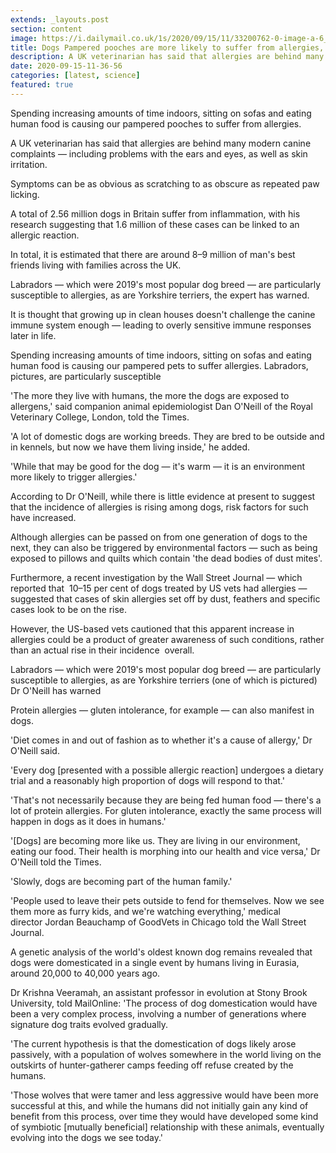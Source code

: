 ```yaml
---
extends: _layouts.post
section: content
image: https://i.dailymail.co.uk/1s/2020/09/15/11/33200762-0-image-a-6_1600164650952.jpg 
title: Dogs Pampered pooches are more likely to suffer from allergies, expert claims 
description: A UK veterinarian has said that allergies are behind many modern canine complaints - including problems with the ears and eyes, as well as skin irritation. 
date: 2020-09-15-11-36-56 
categories: [latest, science] 
featured: true 
--- 
```

Spending increasing amounts of time indoors, sitting on sofas and eating human food is causing our pampered pooches to suffer from allergies.

A UK veterinarian has said that allergies are behind many modern canine complaints — including problems with the ears and eyes, as well as skin irritation.

Symptoms can be as obvious as scratching to as obscure as repeated paw licking.

A total of 2.56 million dogs in Britain suffer from inflammation, with his research suggesting that 1.6 million of these cases can be linked to an allergic reaction.

In total, it is estimated that there are around 8–9 million of man's best friends living with families across the UK.

Labradors — which were 2019's most popular dog breed — are particularly susceptible to allergies, as are Yorkshire terriers, the expert has warned. 

It is thought that growing up in clean houses doesn't challenge the canine immune system enough — leading to overly sensitive immune responses later in life. 

Spending increasing amounts of time indoors, sitting on sofas and eating human food is causing our pampered pets to suffer allergies. Labradors, pictures, are particularly susceptible

'The more they live with humans, the more the dogs are exposed to allergens,' said companion animal epidemiologist Dan O'Neill of the Royal Veterinary College, London, told the Times.

'A lot of domestic dogs are working breeds. They are bred to be outside and in kennels, but now we have them living inside,' he added.

'While that may be good for the dog — it's warm — it is an environment more likely to trigger allergies.'

According to Dr O'Neill, while there is little evidence at present to suggest that the incidence of allergies is rising among dogs, risk factors for such have increased.

Although allergies can be passed on from one generation of dogs to the next, they can also be triggered by environmental factors — such as being exposed to pillows and quilts which contain 'the dead bodies of dust mites'.

Furthermore, a recent investigation by the Wall Street Journal — which reported that  10–15 per cent of dogs treated by US vets had allergies — suggested that cases of skin allergies set off by dust, feathers and specific cases look to be on the rise.

However, the US-based vets cautioned that this apparent increase in allergies could be a product of greater awareness of such conditions, rather than an actual rise in their incidence  overall.

Labradors — which were 2019's most popular dog breed — are particularly susceptible to allergies, as are Yorkshire terriers (one of which is pictured) Dr O'Neill has warned

Protein allergies — gluten intolerance, for example — can also manifest in dogs.

'Diet comes in and out of fashion as to whether it's a cause of allergy,' Dr O'Neill said.

'Every dog [presented with a possible allergic reaction] undergoes a dietary trial and a reasonably high proportion of dogs will respond to that.'

'That's not necessarily because they are being fed human food — there's a lot of protein allergies. For gluten intolerance, exactly the same process will happen in dogs as it does in humans.'

'[Dogs] are becoming more like us. They are living in our environment, eating our food. Their health is morphing into our health and vice versa,' Dr O'Neill told the Times.

'Slowly, dogs are becoming part of the human family.' 

'People used to leave their pets outside to fend for themselves. Now we see them more as furry kids, and we're watching everything,' medical director Jordan Beauchamp of GoodVets in Chicago told the Wall Street Journal.

A genetic analysis of the world's oldest known dog remains revealed that dogs were domesticated in a single event by humans living in Eurasia, around 20,000 to 40,000 years ago.

Dr Krishna Veeramah, an assistant professor in evolution at Stony Brook University, told MailOnline: 'The process of dog domestication would have been a very complex process, involving a number of generations where signature dog traits evolved gradually.

'The current hypothesis is that the domestication of dogs likely arose passively, with a population of wolves somewhere in the world living on the outskirts of hunter-gatherer camps feeding off refuse created by the humans.

'Those wolves that were tamer and less aggressive would have been more successful at this, and while the humans did not initially gain any kind of benefit from this process, over time they would have developed some kind of symbiotic [mutually beneficial] relationship with these animals, eventually evolving into the dogs we see today.'

